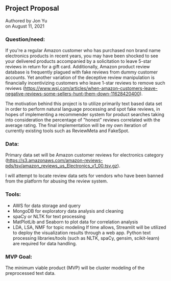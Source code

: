 ## Project Proposal
Authored by Jon Yu \
on August 11, 2021

### Question/need:

If you're a regular Amazon customer who has purchased non brand name electronics products in recent years, you may have been shocked to see your delivered products accompanied by a solicitation to leave 5-star reviews in return for a gift card. Additionally, Amazon product review database is frequently plagued with fake reviews from dummy customer accounts. Yet another variation of the deceptive review manipulation is financially incentivizing customers who leave 1-star reviews to remove such reviews (https://www.wsj.com/articles/when-amazon-customers-leave-negative-reviews-some-sellers-hunt-them-down-11628420400).

The motivation behind this project is to utilize primarily text based data set in order to perform natural language processing and spot fake reviews, in hopes of implementing a recommender system for product searches taking into consideration the percentage of "honest" reviews correlated with the average rating. The final implementation will be my own iteration of currently existing tools such as ReviewMeta and FakeSpot.

### Data:

Primary data set will be Amazon customer reviews for electronics category (https://s3.amazonaws.com/amazon-reviews-pds/tsv/amazon_reviews_us_Electronics_v1_00.tsv.gz).

I will attempt to locate review data sets for vendors who have been banned from the platform for abusing the review system.

### Tools: 

* AWS for data storage and query
* MongoDB for exploratory data analysis and cleaning
* spaCy or NLTK for text processing 
* MatPlotLib and Seaborn to plot data for correlation analysis
* LDA, LSA, NMF for topic modeling
If time allows, Streamlit will be utilized to deploy the visualization results through a web app.
Python text processing libraries/tools (such as NLTK, spaCy, gensim, scikit-learn) are required for data handling.

### MVP Goal:

The minimum viable product (MVP) will be cluster modeling of the preprocessed text data.
